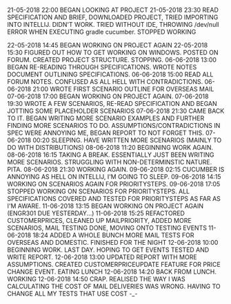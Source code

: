 21-05-2018  22:00   BEGAN LOOKING AT PROJECT
21-05-2018	23:30	READ SPECIFICATION AND BRIEF, DOWNLOADED PROJECT, TRIED IMPORTING INTO INTELLIJ. DIDN'T WORK. 
					TRIED WITHOUT IDE, THROWING /dev/null ERROR WHEN EXECUTING gradle cucumber. STOPPED WORKING
					
22-05-2018	14:45	BEGAN WORKING ON PROJECT AGAIN
22-05-2018	15:30	FIGURED OUT HOW TO GET WORKING ON WINDOWS. POSTED ON FORUM. CREATED PROJECT STRUCTURE. STOPPING.
06-06-2018  13:00   BEGAN RE-READING THROUGH SPECIFICATIONS. WROTE NOTES DOCUMENT OUTLINING SPECIFICATIONS.
06-06-2018  15:00   READ ALL FORUM NOTES. CONFUSED AS ALL HELL WITH CONTRADICTIONS.
06-06-2018  21:00   WROTE FIRST SCENARIO OUTLINE FOR OVERSEAS MAIL
07-06-2018  17:00   BEGAN WORKING ON PROJECT AGAIN.
07-06-2018  19:30   WROTE A FEW SCENARIOS, RE-READ SPECIFICATION AND BEGAN JOTTING SOME PLACEHOLDER SCENARIOS
07-06-2018  21:30   CAME BACK TO IT. BEGAN WRITING MORE SCENARIO EXAMPLES AND FURTHER FINDING MORE SCENARIOS TO DO.
                    ASSUMPTIONS/CONTRADICTIONS IN SPEC WERE ANNOYING ME, BEGAN REPORT TO NOT FORGET THIS.
07-06-2018  00:20   SLEEPING. HAVE WRITTEN MORE SCENARIOS (MAINLY TO DO WITH DISTRIBUTIONS)
08-06-2018  11:20   BEGINNING WORK AGAIN.
08-06-2018  16:15   TAKING A BREAK. ESSENTIALLY JUST BEEN WRITING MORE SCENARIOS. STRUGGLING WITH NON-DETERMINSTIC NATURE. PITA.
08-06-2018  21:30   WORKING AGAIN. 
09-06-2018  02:15   CUCUMBER IS ANNOYING AS HELL ON INTELLIJ, I'M GOING TO SLEEP.
09-06-2018  14:15   WORKING ON SCENARIOS AGAIN FOR PRIORITYSTEPS.
09-06-2018  17:05   STOPPED WORKING ON SCENARIOS FOR PRIORITYSTEPS. ALL SPECIFICATIONS COVERED AND TESTED FOR PRIORITYSTEPS AS FAR AS I'M AWARE.
11-06-2018	13:15	BEGAN WORKING ON PROJECT AGAIN (ENGR301 DUE YESTERDAY...)
11-06-2018	15:25	REFACTORED CUSTOMERPRICES, CLEANED UP MAILPRIORITY, ADDED MORE SCENARIOS, MAIL TESTING DONE, MOVING ONTO TESTING EVENTS
11-06-2018	18:24	ADDED A WHOLE BUNCH MORE MAIL TESTS FOR OVERSEAS AND DOMESTIC. FINISHED FOR THE NIGHT
12-06-2018	10:00	BEGINNING WORK. LAST DAY. HOPING TO GET EVENTS TESTED AND WRITE REPORT.
12-06-2018	13:00	UPDATED REPORT WITH MORE ASSUMPTIONS. CREATED CUSTOMERPRICEUPDATE FEATURE FOR PRICE CHANGE EVENT. EATING LUNCH
12-06-2018	14:20	BACK FROM LUNCH. WORKING
12-06-2018	14:50	CRAP. REALISED THE WAY I WAS CALCULATING THE COST OF MAIL DELIVERIES WAS WRONG. HAVING TO CHANGE ALL MY TESTS THAT USE COST -_-

